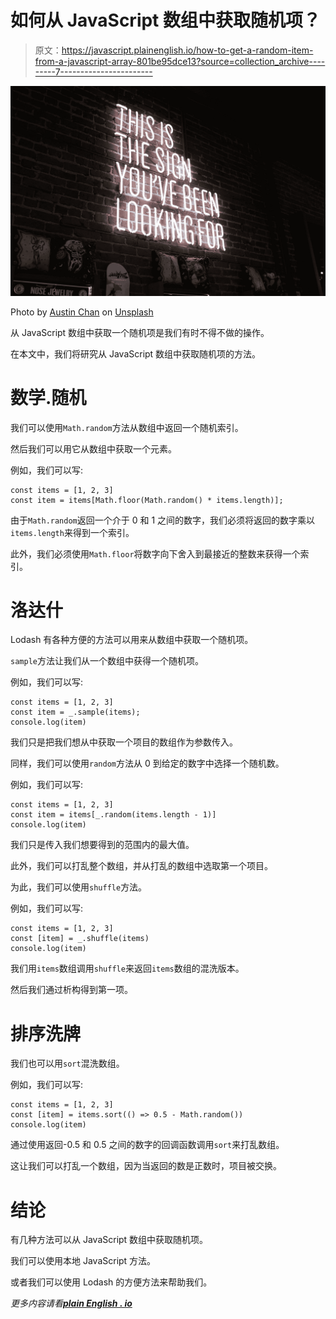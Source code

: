 # 如何从 JavaScript 数组中获取随机项？

> 原文：<https://javascript.plainenglish.io/how-to-get-a-random-item-from-a-javascript-array-801be95dce13?source=collection_archive---------7----------------------->

![](img/b6795cf9ab3d4219f4b651201cf41f62.png)

Photo by [Austin Chan](https://unsplash.com/@austinchan?utm_source=medium&utm_medium=referral) on [Unsplash](https://unsplash.com?utm_source=medium&utm_medium=referral)

从 JavaScript 数组中获取一个随机项是我们有时不得不做的操作。

在本文中，我们将研究从 JavaScript 数组中获取随机项的方法。

# 数学.随机

我们可以使用`Math.random`方法从数组中返回一个随机索引。

然后我们可以用它从数组中获取一个元素。

例如，我们可以写:

```
const items = [1, 2, 3]
const item = items[Math.floor(Math.random() * items.length)];
```

由于`Math.random`返回一个介于 0 和 1 之间的数字，我们必须将返回的数字乘以`items.length`来得到一个索引。

此外，我们必须使用`Math.floor`将数字向下舍入到最接近的整数来获得一个索引。

# 洛达什

Lodash 有各种方便的方法可以用来从数组中获取一个随机项。

`sample`方法让我们从一个数组中获得一个随机项。

例如，我们可以写:

```
const items = [1, 2, 3]
const item = _.sample(items);
console.log(item)
```

我们只是把我们想从中获取一个项目的数组作为参数传入。

同样，我们可以使用`random`方法从 0 到给定的数字中选择一个随机数。

例如，我们可以写:

```
const items = [1, 2, 3]
const item = items[_.random(items.length - 1)]
console.log(item)
```

我们只是传入我们想要得到的范围内的最大值。

此外，我们可以打乱整个数组，并从打乱的数组中选取第一个项目。

为此，我们可以使用`shuffle`方法。

例如，我们可以写:

```
const items = [1, 2, 3]
const [item] = _.shuffle(items)
console.log(item)
```

我们用`items`数组调用`shuffle`来返回`items`数组的混洗版本。

然后我们通过析构得到第一项。

# 排序洗牌

我们也可以用`sort`混洗数组。

例如，我们可以写:

```
const items = [1, 2, 3]
const [item] = items.sort(() => 0.5 - Math.random())
console.log(item)
```

通过使用返回-0.5 和 0.5 之间的数字的回调函数调用`sort`来打乱数组。

这让我们可以打乱一个数组，因为当返回的数是正数时，项目被交换。

# 结论

有几种方法可以从 JavaScript 数组中获取随机项。

我们可以使用本地 JavaScript 方法。

或者我们可以使用 Lodash 的方便方法来帮助我们。

*更多内容请看*[***plain English . io***](http://plainenglish.io/)